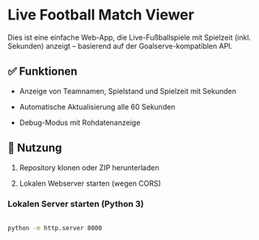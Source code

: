 # Live Football Match Viewer

 

Dies ist eine einfache Web-App, die Live-Fußballspiele mit Spielzeit (inkl. Sekunden) anzeigt – basierend auf der Goalserve-kompatiblen API.

 

## ✅ Funktionen

 

- Anzeige von Teamnamen, Spielstand und Spielzeit mit Sekunden

- Automatische Aktualisierung alle 60 Sekunden

- Debug-Modus mit Rohdatenanzeige

 

## 🚀 Nutzung

 

1. Repository klonen oder ZIP herunterladen

2. Lokalen Webserver starten (wegen CORS)

 

### Lokalen Server starten (Python 3)

 

```bash

python -m http.server 8000
